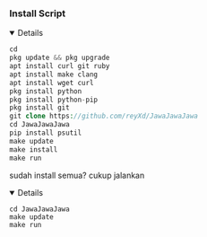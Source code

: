 ### Install Script 
<details open>
  
```php
cd
pkg update && pkg upgrade
apt install curl git ruby
apt install make clang
apt install wget curl
pkg install python
pkg install python-pip
pkg install git
git clone https://github.com/reyXd/JawaJawaJawa
cd JawaJawaJawa
pip install psutil
make update
make install
make run
```
sudah install semua? cukup jalankan
<details open>

```
cd JawaJawaJawa
make update
make run
```
